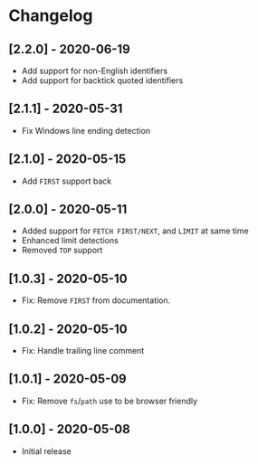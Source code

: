 # Changelog

## [2.2.0] - 2020-06-19

- Add support for non-English identifiers
- Add support for backtick quoted identifiers

## [2.1.1] - 2020-05-31

- Fix Windows line ending detection

## [2.1.0] - 2020-05-15

- Add `FIRST` support back

## [2.0.0] - 2020-05-11

- Added support for `FETCH FIRST/NEXT`, and `LIMIT` at same time
- Enhanced limit detections
- Removed `TOP` support

## [1.0.3] - 2020-05-10

- Fix: Remove `FIRST` from documentation.

## [1.0.2] - 2020-05-10

- Fix: Handle trailing line comment

## [1.0.1] - 2020-05-09

- Fix: Remove `fs`/`path` use to be browser friendly

## [1.0.0] - 2020-05-08

- Initial release
